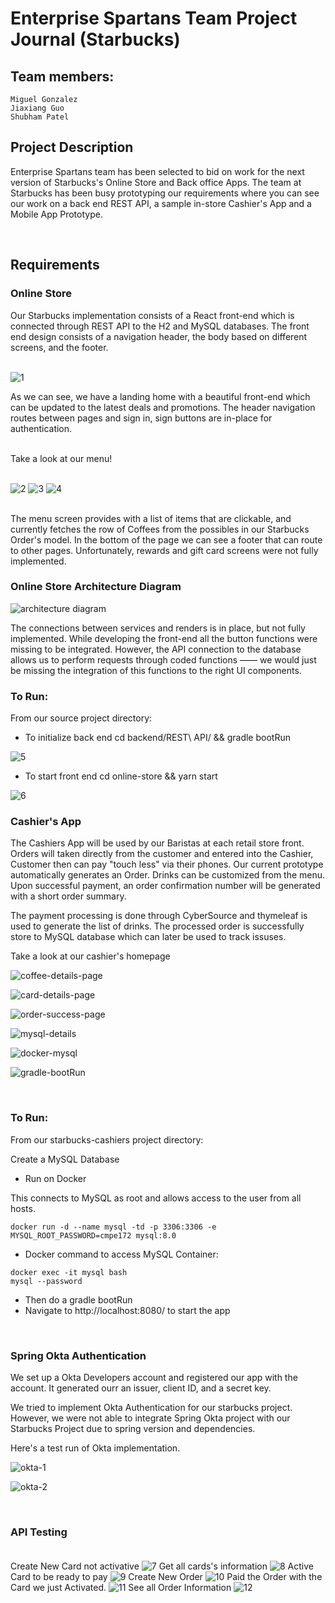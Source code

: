 # Enterprise Spartans Team Project Journal (Starbucks)

## Team members: 

    Miguel Gonzalez 
    Jiaxiang Guo
    Shubham Patel
    

## Project Description 

Enterprise Spartans team has been selected to bid on work for the next version of Starbucks's Online Store and Back office Apps.  The team at Starbucks has been busy prototyping our requirements where you can see our work on a back end REST API, a sample in-store Cashier's App and a Mobile App Prototype. 

<br>

## Requirements

### Online Store

Our Starbucks implementation consists of a React front-end which is connected through REST API to the H2 and MySQL databases. The front end design consists of a navigation header, the body based on different screens, and the footer. 
<br><br/>

![1](images/1.png)

As we can see, we have a landing home with a beautiful front-end which can be updated to the latest deals and promotions. The header navigation routes between pages and sign in, sign buttons are in-place for authentication. 
<br><br/>

Take a look at our menu!
<br><br/>

![2](images/2.png)
![3](images/3.png)
![4](images/4.png)
<br><br/>

The menu screen provides with a list of items that are clickable, and currently fetches the row of Coffees from the possibles in our Starbucks Order's model. In the bottom of the page we can see a footer that can route to other pages. Unfortunately, rewards and gift card screens were not fully implemented. 

### Online Store Architecture Diagram

![architecture diagram](images/arch.png)

The connections between services and renders is in place, but not fully implemented. While developing the front-end all the button functions were missing to be integrated. However, the API connection to the database allows us to perform requests through coded functions —— we would just be missing the integration of this functions to the right UI components. 

### To Run:

From our source project directory:

- To initialize back end
     cd backend/REST\ API/  && gradle bootRun

![5](images/5.png)


- To start front end
    cd online-store && yarn start

![6](images/6.png)


### Cashier's App 

The Cashiers App will be used by our Baristas at each retail store front.  Orders will taken directly from the customer and entered into the Cashier,  Customer then can pay "touch less" via their phones.  Our current prototype automatically generates an Order. Drinks can be customized from the menu. Upon successful payment, an order confirmation number will be generated with a short order summary. 

The payment processing is done through CyberSource and thymeleaf is used to generate the list of drinks. The processed order is successfully store to MySQL database which can later be used to track issuses. 


Take a look at our cashier's homepage

![coffee-details-page](images/coffee-details-sp.png)

![card-details-page](images/card-details-sp.png)

![order-success-page](images/order-success-sp.png)

![mysql-details](images/mysql-database-sp.png)

![docker-mysql](images/dccker-mysql-sp.png)

![gradle-bootRun](images/gradle-run-sp.png)

<br>

### To Run:

From our starbucks-cashiers project directory:

Create a MySQL Database

* Run on Docker

This connects to MySQL as root and allows access to the user from all hosts. 

```
docker run -d --name mysql -td -p 3306:3306 -e MYSQL_ROOT_PASSWORD=cmpe172 mysql:8.0
```

* Docker command to access MySQL Container:

```
docker exec -it mysql bash
mysql --password
```

- Then do a gradle bootRun
- Navigate to http://localhost:8080/ to start the app 

<br>

### Spring Okta Authentication 

We set up a Okta Developers account and registered our app with the account. It generated ourr an issuer, client ID, and a secret key.

We tried to implement Okta Authentication for our starbucks project. However, we were not able to integrate Spring Okta project with our Starbucks Project due to spring version and dependencies. 

Here's a test run of Okta implementation. 

![okta-1](images/okta-1-sp.png)

![okta-2](images/okta-2-sp.png)


<br>

### API Testing <br></br>
Create New Card not activative
![7](images/7.png)
Get all cards's information
![8](images/8.png)
Active Card to be ready to pay
![9](images/9.png)
Create New Order
![10](images/10.png)
Paid the Order with the Card we just Activated.
![11](images/11.png)
See all Order Information
![12](images/12.png)




